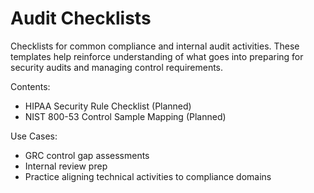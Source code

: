 # Audit Checklists

Checklists for common compliance and internal audit activities. These templates help reinforce understanding of what goes into preparing for security audits and managing control requirements.

Contents:
- HIPAA Security Rule Checklist (Planned)
- NIST 800-53 Control Sample Mapping (Planned)

Use Cases:
- GRC control gap assessments
- Internal review prep
- Practice aligning technical activities to compliance domains
